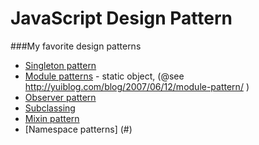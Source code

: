 # JavaScript Design Pattern
###My favorite design patterns

- [Singleton pattern](https://github.com/Kibo/JavaScriptDesignPatterns/blob/master/patterns/singletonPattern/singletonPattern.html)
- [Module patterns](https://github.com/Kibo/JavaScriptDesignPatterns/tree/master/patterns/modulePattern) - static object, (@see http://yuiblog.com/blog/2007/06/12/module-pattern/ )
- [Observer pattern](https://github.com/Kibo/JavaScriptDesignPatterns/blob/master/patterns/observerPattern/observerPattern.html)
- [Subclassing](https://github.com/Kibo/JavaScriptDesignPatterns/blob/master/patterns/subclassing/subclassing.html)
- [Mixin pattern](https://github.com/Kibo/JavaScriptDesignPatterns/blob/master/patterns/mixinPattern/mixin.html)
- [Namespace patterns] (#)

